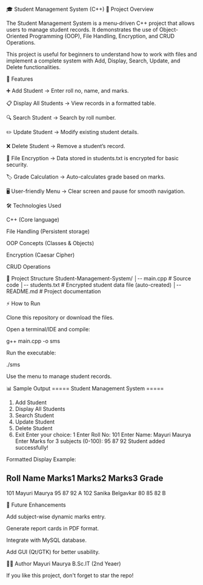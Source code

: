 🎓 Student Management System (C++)
📌 Project Overview

The Student Management System is a menu-driven C++ project that allows users to manage student records. It demonstrates the use of Object-Oriented Programming (OOP), File Handling, Encryption, and CRUD Operations.

This project is useful for beginners to understand how to work with files and implement a complete system with Add, Display, Search, Update, and Delete functionalities.

🚀 Features

➕ Add Student → Enter roll no, name, and marks.

📋 Display All Students → View records in a formatted table.

🔍 Search Student → Search by roll number.

✏️ Update Student → Modify existing student details.

❌ Delete Student → Remove a student’s record.

🔐 File Encryption → Data stored in students.txt is encrypted for basic security.

🏷️ Grade Calculation → Auto-calculates grade based on marks.

🖥️ User-friendly Menu → Clear screen and pause for smooth navigation.

🛠️ Technologies Used

C++ (Core language)

File Handling (Persistent storage)

OOP Concepts (Classes & Objects)

Encryption (Caesar Cipher)

CRUD Operations

📂 Project Structure
Student-Management-System/
│-- main.cpp          # Source code
│-- students.txt      # Encrypted student data file (auto-created)
│-- README.md         # Project documentation

⚡ How to Run

Clone this repository or download the files.

Open a terminal/IDE and compile:

g++ main.cpp -o sms


Run the executable:

./sms


Use the menu to manage student records.

📊 Sample Output
===== Student Management System =====
1. Add Student
2. Display All Students
3. Search Student
4. Update Student
5. Delete Student
6. Exit
Enter your choice: 1
Enter Roll No: 101
Enter Name: Mayuri Maurya
Enter Marks for 3 subjects (0-100): 95 87 92
Student added successfully!


Formatted Display Example:

Roll      Name                 Marks1    Marks2    Marks3    Grade
----------------------------------------------------------------------
101       Mayuri Maurya        95        87        92        A
102       Sanika Belgavkar     80        85        82        B

📌 Future Enhancements

Add subject-wise dynamic marks entry.

Generate report cards in PDF format.

Integrate with MySQL database.

Add GUI (Qt/GTK) for better usability.

👩‍💻 Author
Mayuri Maurya
B.Sc.IT (2nd Yeaer)

If you like this project, don't forget to star the repo!


